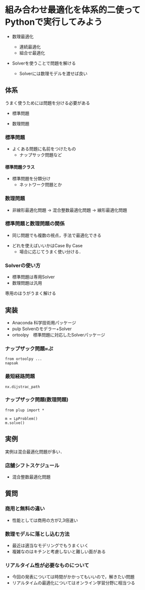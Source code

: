 # 組み合わせ最適化を体系的二使ってPythonで実行してみよう

* 数理最適化
  * 連続最適化
  * 組合せ最適化

* Solverを使うことで問題を解ける
  * Solverには数理モデルを渡せば良い

## 体系

うまく使うためには問題を分ける必要がある
+ 標準問題
* 数理問題

### 標準問題

+ よくある問題に名前をつけたもの
  * ナップサック問題など

#### 標準問題クラス

+ 標準問題を分類分け
  + ネットワーク問題とか

### 数理問題

+ 非線形最適化問題
-> 混合整数最適化問題
-> 線形最適化問題

### 標準問題と数理問題の関係

+ 同じ問題でも複数の視点，手法で最適化できる
* どれを使えばいいかはCase By Case
  + 場合に応じてうまく使い分ける．

### Solverの使い方

* 標準問題は専用Solver
* 数理問題は汎用

専用のほうがうまく解ける

## 実装

+ Anaconda 科学技術用パッケージ
+ pulp Solverのモデラー+Solver
+ ortoolpy　標準問題に対応したSolverパッケージ

### ナップザック問題≈ぷ

```
from ortoolpy ...
napsak

```

### 最短経路問題

```
nx.dijstrac_path
```

### ナップザック問題(数理問題)

```
from plup import *

m = LpProblem()
m.solve()
```

## 実例

実例は混合最適化問題が多い．

### 店舗シフトスケジュール

+ 混合整数最適化問題

## 質問

### 商用と無料の違い

* 性能としては商用の方が2,3倍速い

### 数理モデルに落とし込む方法

+ 最近は適当なモデリングでもうまくいく
+ 複雑なのはキチンと考慮しないと難しい面がある

### リアルタイム性が必要なものについて

+ 今回の発表については時間がかかってもいいので，解きたい問題
+ リアルタイムの最適化についてはオンライン学習分野に相当つる

